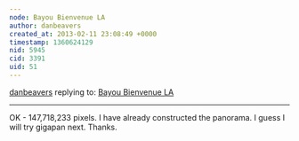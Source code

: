 ```yaml
---
node: Bayou Bienvenue LA
author: danbeavers
created_at: 2013-02-11 23:08:49 +0000
timestamp: 1360624129
nid: 5945
cid: 3391
uid: 51
---
```




[danbeavers](../profile/danbeavers) replying to: [Bayou Bienvenue LA](../notes/danbeavers/2-11-2013/bayou-bienvenue-la-0)

----
OK - 147,718,233 pixels.  I have already constructed the panorama.  I guess I will try gigapan next.  Thanks.